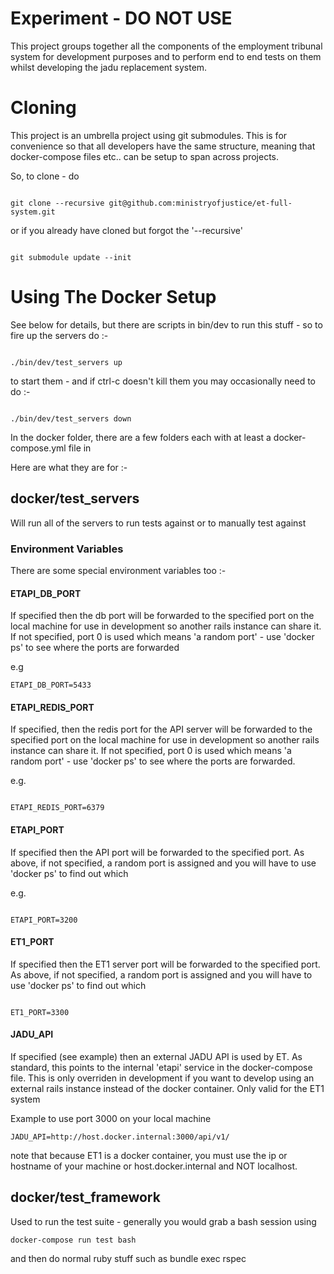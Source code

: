 # Experiment - DO NOT USE

This project groups together all the components of the employment tribunal
system for development purposes and to perform end to end tests on them 
whilst developing the jadu replacement system.

# Cloning

This project is an umbrella project using git submodules.  This is for convenience so that all developers have the
same structure, meaning that docker-compose files etc.. can be setup to span across projects.

So, to clone - do 

```

git clone --recursive git@github.com:ministryofjustice/et-full-system.git

```

or if you already have cloned but forgot the '--recursive'

```

git submodule update --init

```


# Using The Docker Setup

See below for details, but there are scripts in bin/dev to run this stuff - so to fire up the servers do :-


```

./bin/dev/test_servers up

```

to start them - and if ctrl-c doesn't kill them you may occasionally need to do :-

```

./bin/dev/test_servers down

```

In the docker folder, there are a few folders each with at least a docker-compose.yml file in

Here are what they are for :-

## docker/test_servers

Will run all of the servers to run tests against or to manually test against

### Environment Variables

There are some special environment variables too :-

#### ETAPI_DB_PORT

If specified then the db port will be forwarded to the specified port on the local machine for use in development so another rails instance can share it.
If not specified, port 0 is used which means 'a random port' - use 'docker ps' to see where the ports are forwarded

e.g

```
ETAPI_DB_PORT=5433

```

#### ETAPI_REDIS_PORT

If specified, then the redis port for the API server will be forwarded to the specified port on the local machine for use in development so another rails instance can share it.
If not specified, port 0 is used which means 'a random port' - use 'docker ps' to see where the ports are forwarded.

e.g.

```

ETAPI_REDIS_PORT=6379

```

#### ETAPI_PORT

If specified then the API port will be forwarded to the specified port.
As above, if not specified, a random port is assigned and you will have to use 'docker ps' to find out which

e.g.

```

ETAPI_PORT=3200

```

#### ET1_PORT

If specified then the ET1 server port will be forwarded to the specified port.
As above, if not specified, a random port is assigned and you will have to use 'docker ps' to find out which

```

ET1_PORT=3300

```

#### JADU_API

If specified (see example) then an external JADU API is used by ET. As standard, this points to the internal 'etapi' service in the docker-compose file.  This is only overriden in development if you want to develop using an external rails instance instead of the docker container.
Only valid for the ET1 system

Example to use port 3000 on your local machine

```
JADU_API=http://host.docker.internal:3000/api/v1/
```

note that because ET1 is a docker container, you must use the ip or hostname of your machine or host.docker.internal and NOT localhost.


## docker/test_framework

Used to run the test suite - generally you would grab a bash session using

```
docker-compose run test bash
```

and then do normal ruby stuff such as bundle exec rspec


